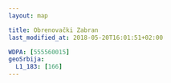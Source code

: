 ```yaml
---
layout: map

title: Obrenovački Zabran
last_modified_at: 2018-05-20T16:01:51+02:00

WDPA: [555560015]
geoSrbija:
  L1_183: [166]
---
```

